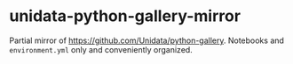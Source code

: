 # unidata-python-gallery-mirror

Partial mirror of https://github.com/Unidata/python-gallery. Notebooks and `environment.yml` only and conveniently organized.
